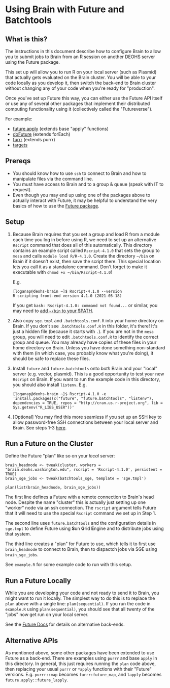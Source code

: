 # Using Brain with Future and Batchtools

## What is this? 

The instructions in this document describe how to configure Brain to allow you to submit jobs to Brain from an R session on another DEOHS server using the Future package. 

This set up will allow you to run R on your local server (such as Plasmid) that actually gets evaluated on the Brain cluster. You will be able to your code locally as you develop it, then switch the back-end to Brain cluster without changing any of your code when you're ready for "production". 

Once you've set up Future this way, you can either use the Future API itself or use any of several other packages that implement their distributed computing functionality using it (collectively called the "Futureverse").

For example:

- [future.apply](https://future.apply.futureverse.org/) (extends base "apply" functions)
- [doFuture](https://dofuture.futureverse.org/) (extends forEach)
- [furrr](https://furrr.futureverse.org/) (extends purrr)
- [targets](https://books.ropensci.org/targets/hpc.html) 

## Prereqs

 - You should know how to use `ssh` to connect to Brain and how to manipulate files via the command line. 
 - You must have access to Brain and to a group & queue (speak with IT to request). 
 - Even though you may end up using one of the packages above to actually interact with Future, it may be helpful to understand the very basics of how to use the [Future package](https://future.futureverse.org/). 

## Setup

1. Because Brain requires that you set a group and load R from a module each time you log in before using R,
we need to set up an alternative `Rscript` command that does all of this automatically. This directory contains an example script called `Rscript-4.1.0` that sets the group to `mesa` and calls `module load R/R-4.1.0`. Create the directory `~/bin` on Brain if it doesn't exist, then save the script there. This special location lets you call it as a standalone command. Don't forget to make it executable with `chmod +x ~/bin/Rscript-4.1.0`! 
  
    E.g. 
    
    ```
    [loganap@deohs-brain ~]$ Rscript-4.1.0 --version
    R scripting front-end version 4.1.0 (2021-05-18)
    ```
    
    If you get `bash: Rscript-4.1.0: command not found...` or similar, you may need to [add `~/bin` to your $PATH](https://askubuntu.com/questions/402353/how-to-add-home-username-bin-to-path).
  
2. Also copy `sge.tmpl` and `.batchtools.conf.R` into your home directory on Brain. If you don't see `.batchtools.conf.R` in this folder, it's there! It's just a hidden file (because it starts with `.`). If you are not in the `mesa` group, you will need to edit `.batchtools.conf.R` to identify the correct group and queue. You may already have copies of these files in your home directory on Brain. Unless you have done something non-standard with them (in which case, you probably know what you're doing), it should be safe to replace these files.  

3. Install `future` and `future.batchtools` onto *both* Brain and your "local" server (e.g. vector, plasmid). This is a good opportunity to test your new `Rscript` on Brain. If you want to run the example code in this directory, you should also install `listenv`. E.g. 

    ```
    [loganap@deohs-brain ~]$ Rscript-4.1.0 -e 'install.packages(c("future", "future.batchtools", "listenv"), dependencies = TRUE, repos = "http://cran.us.r-project.org", lib = Sys.getenv("R_LIBS_USER"))'
    ```
    
4. [Optional] You may find this more seamless if you set up an SSH key to allow password-free SSH connections between your local server and Brain. See steps 1-3 [here](https://www.digitalocean.com/community/tutorials/how-to-configure-ssh-key-based-authentication-on-a-linux-server). 

## Run a Future on the Cluster

Define the Future "plan" like so on your *local* server:

```
brain_headnode <- tweak(cluster, workers = "brain.deohs.washington.edu", rscript = 'Rscript-4.1.0', persistent = TRUE)
brain_sge_jobs <- tweak(batchtools_sge, template = 'sge.tmpl')

plan(list(brain_headnode, brain_sge_jobs))
```

The first line defines a Future with a remote connection to Brain's head node. Despite the name "cluster" this is actually just setting up one "worker" node via an ssh connection. The `rscript` argument tells Future that it will need to use the special `Rscript` command we set up in Step 1. 

The second line uses `future.batchtools` and the configuration details in `sge.tmpl` to define Future using **S**un **G**rid **E**ngine and to distribute jobs using that system. 

The third line creates a "plan" for Future to use, which tells it to first use `brain_headnode` to connect to Brain, then to dispactch jobs via SGE using `brain_sge_jobs`. 

See `example.R` for some example code to run with this setup. 


## Run a Future Locally

While you are developing your code and not ready to send it to Brain, you might want to run it locally. The simplest way to do this is to replace the `plan` above with a single line: `plan(sequential)`. If you run the code in `example.R` using `plan(sequential)`, you should see that all twenty of the "jobs" now get run on your local server. 

See the [Future Docs](https://future.futureverse.org/#controlling-how-futures-are-resolved) for details on alternative back-ends. 

## Alternative APIs

As mentioned above, some other packages have been extended to use Future as a back-end. There are examples using `purrr` and base `apply` in this directory. In general, this just requires running the `plan` code above, then replacing your usual `purrr` or `*apply` functions with their "Future" versions. E.g. `purrr::map` becomes `furrr:future_map`, and `lapply` becomes `future.apply::future_lapply`. 
